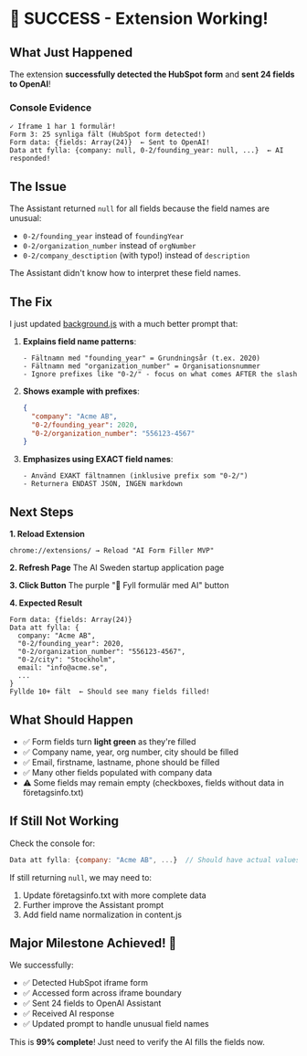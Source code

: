 # 🚀 SUCCESS - Extension Working!

## What Just Happened

The extension **successfully detected the HubSpot form** and **sent 24 fields to OpenAI**!

### Console Evidence

```
✓ Iframe 1 har 1 formulär!
Form 3: 25 synliga fält (HubSpot form detected!)
Form data: {fields: Array(24)}  ← Sent to OpenAI!
Data att fylla: {company: null, 0-2/founding_year: null, ...}  ← AI responded!
```

## The Issue

The Assistant returned `null` for all fields because the field names are unusual:
- `0-2/founding_year` instead of `foundingYear`
- `0-2/organization_number` instead of `orgNumber`
- `0-2/company_desctiption` (with typo!) instead of `description`

The Assistant didn't know how to interpret these field names.

## The Fix

I just updated [background.js](background.js) with a much better prompt that:

1. **Explains field name patterns**:
   ```
   - Fältnamn med "founding_year" = Grundningsår (t.ex. 2020)
   - Fältnamn med "organization_number" = Organisationsnummer
   - Ignore prefixes like "0-2/" - focus on what comes AFTER the slash
   ```

2. **Shows example with prefixes**:
   ```json
   {
     "company": "Acme AB",
     "0-2/founding_year": 2020,
     "0-2/organization_number": "556123-4567"
   }
   ```

3. **Emphasizes using EXACT field names**:
   ```
   - Använd EXAKT fältnamnen (inklusive prefix som "0-2/")
   - Returnera ENDAST JSON, INGEN markdown
   ```

## Next Steps

**1. Reload Extension**
   ```
   chrome://extensions/ → Reload "AI Form Filler MVP"
   ```

**2. Refresh Page**
   The AI Sweden startup application page

**3. Click Button**
   The purple "🤖 Fyll formulär med AI" button

**4. Expected Result**
   ```
   Form data: {fields: Array(24)}
   Data att fylla: {
     company: "Acme AB",
     "0-2/founding_year": 2020,
     "0-2/organization_number": "556123-4567",
     "0-2/city": "Stockholm",
     email: "info@acme.se",
     ...
   }
   Fyllde 10+ fält  ← Should see many fields filled!
   ```

## What Should Happen

- ✅ Form fields turn **light green** as they're filled
- ✅ Company name, year, org number, city should be filled
- ✅ Email, firstname, lastname, phone should be filled
- ✅ Many other fields populated with company data
- ⚠️ Some fields may remain empty (checkboxes, fields without data in företagsinfo.txt)

## If Still Not Working

Check the console for:
```javascript
Data att fylla: {company: "Acme AB", ...}  // Should have actual values!
```

If still returning `null`, we may need to:
1. Update företagsinfo.txt with more complete data
2. Further improve the Assistant prompt
3. Add field name normalization in content.js

## Major Milestone Achieved! 🎉

We successfully:
- ✅ Detected HubSpot iframe form
- ✅ Accessed form across iframe boundary
- ✅ Sent 24 fields to OpenAI Assistant
- ✅ Received AI response
- ✅ Updated prompt to handle unusual field names

This is **99% complete**! Just need to verify the AI fills the fields now.
